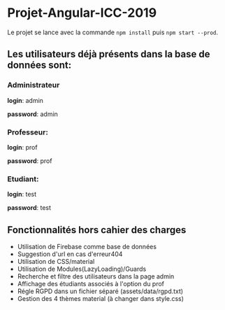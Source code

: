 # Projet-Angular-ICC-2019


Le projet se lance avec la commande `npm install` puis `npm start --prod`.

## Les utilisateurs déjà présents dans la base de données sont:


### Administrateur

**login**: admin

**password**: admin


### Professeur:

**login**: prof

**password**: prof


### Etudiant:

**login**: test

**password**: test

## Fonctionnalités hors cahier des charges

- Utilisation de Firebase comme base de données
- Suggestion d'url en cas d'erreur404
- Utilisation de CSS/material
- Utilisation de Modules(LazyLoading)/Guards
- Recherche et filtre des utilisateurs dans la page admin
- Affichage des étudiants associés à l'option du prof
- Régle RGPD dans un fichier séparé (assets/data/rgpd.txt)
- Gestion des 4 thèmes material (à changer dans style.css)